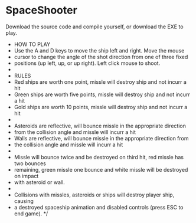 # SpaceShooter

Download the source code and compile yourself, or download the EXE to play.  


* HOW TO PLAY
* Use the A and D keys to move the ship left and right.  Move the mouse
* cursor to change the angle of the shot direction from one of three fixed
* positions (up left, up, or up right).  Left click mouse to shoot.
* 
* RULES
* Red ships are worth one point, missle will destroy ship and not incurr a hit
* Green ships are worth five points, missle will destroy ship and not incurr a hit
* Gold ships are worth 10 points, missle will destroy ship and not incurr a hit
* 
* Asteroids are reflective, will bounce missle in the appropriate direction
* from the collision angle and missle will incurr a hit
* Walls are reflective, will bounce missle in the appropriate direction from
* the collision angle and missle will incurr a hit
* 
* Missle will bounce twice and be destroyed on third hit, red missle has two bounces
* remaining, green missle one bounce and white missle will be destroyed on impact
* with asteroid or wall.
* 
* Collisions with missles, asteroids or ships will destroy player ship, causing 
* a destroyed spaceship animation and disabled controls (press ESC to end game).
*/
